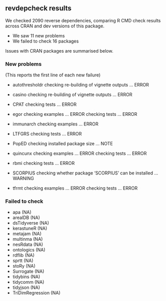 ## revdepcheck results

We checked 2090 reverse dependencies, comparing R CMD check results across CRAN and dev versions of this package.

 * We saw 11 new problems
 * We failed to check 16 packages

Issues with CRAN packages are summarised below.

### New problems
(This reports the first line of each new failure)

* autothresholdr
  checking re-building of vignette outputs ... ERROR

* casino
  checking re-building of vignette outputs ... ERROR

* CPAT
  checking tests ... ERROR

* egor
  checking examples ... ERROR
  checking tests ... ERROR

* immunarch
  checking examples ... ERROR

* LTFGRS
  checking tests ... ERROR

* PopED
  checking installed package size ... NOTE

* quincunx
  checking examples ... ERROR
  checking tests ... ERROR

* rbmi
  checking tests ... ERROR

* SCORPIUS
  checking whether package ‘SCORPIUS’ can be installed ... WARNING

* tfrmt
  checking examples ... ERROR
  checking tests ... ERROR

### Failed to check

* apa              (NA)
* arealDB          (NA)
* dsTidyverse      (NA)
* kerastuneR       (NA)
* metajam          (NA)
* multinma         (NA)
* nesRdata         (NA)
* ontologics       (NA)
* rdflib           (NA)
* sprtt            (NA)
* stoRy            (NA)
* Surrogate        (NA)
* tidybins         (NA)
* tidycomm         (NA)
* tidyjson         (NA)
* TriDimRegression (NA)
